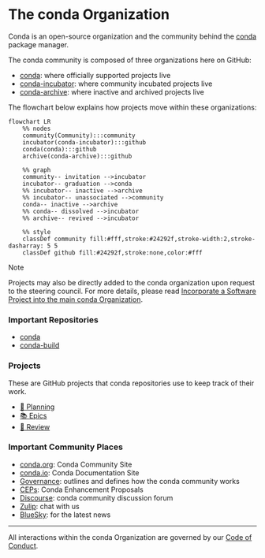[gh-conda-org]: https://github.com/conda
[gh-conda-incubator-org]: https://github.com/conda-incubator
[gh-conda-archive-org]: https://github.com/conda-archive

[conda.org]: https://conda.org/
[conda.io]: https://conda.io/
[governance]: https://github.com/conda/governance
[coc]: https://github.com/conda/governance/blob/main/CODE_OF_CONDUCT.md#the-short-version
[ceps]: https://github.com/conda/ceps
[discourse]: https://conda.discourse.group/
[zulip]: https://conda.zulipchat.com/
[bluesky]: https://bsky.app/profile/condaproject.bsky.social

[transferring]: https://github.com/conda/governance#incorporate-a-software-project-into-the-main-conda-organization

[conda]: https://github.com/conda/conda
[conda-build]: https://github.com/conda/conda-build

[planning-board]: https://github.com/orgs/conda/projects/2
[epic-board]: https://github.com/orgs/conda/projects/14
[review-board]: https://github.com/orgs/conda/projects/16

# The conda Organization
Conda is an open-source organization and the community behind the [conda][conda] package manager.

The conda community is composed of three organizations here on GitHub:
- [conda][gh-conda-org]: where officially supported projects live
- [conda-incubator][gh-conda-incubator-org]: where community incubated projects live
- [conda-archive][gh-conda-archive-org]: where inactive and archived projects live

The flowchart below explains how projects move within these organizations:

```mermaid
flowchart LR
    %% nodes
    community(Community):::community
    incubator(conda-incubator):::github
    conda(conda):::github
    archive(conda-archive):::github

    %% graph
    community-- invitation -->incubator
    incubator-- graduation -->conda
    %% incubator-- inactive -->archive
    %% incubator-- unassociated -->community
    conda-- inactive -->archive
    %% conda-- dissolved -->incubator
    %% archive-- revived -->incubator

    %% style
    classDef community fill:#fff,stroke:#24292f,stroke-width:2,stroke-dasharray: 5 5
    classDef github fill:#24292f,stroke:none,color:#fff
```

> [!NOTE]
> Projects may also be directly added to the conda organization upon request to the
> steering council. For more details, please read [Incorporate a Software Project into the main conda Organization][transferring].

### Important Repositories

- [conda][conda]
- [conda-build][conda-build]

### Projects

These are GitHub projects that conda repositories use to keep track of their work.

- [🧭 Planning][planning-board]
- [📚 Epics][epic-board]
- [🔎 Review][review-board]

### Important Community Places

- [conda.org][conda.org]: Conda Community Site
- [conda.io][conda.io]: Conda Documentation Site
- [Governance][governance]: outlines and defines how the conda community works
- [CEPs][ceps]: Conda Enhancement Proposals
- [Discourse][discourse]: conda community discussion forum
- [Zulip][zulip]: chat with us
- [BlueSky][bluesky]: for the latest news

---

All interactions within the conda Organization are governed by our [Code of Conduct][coc].
